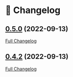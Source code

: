 # 📑 Changelog

## [0.5.0](https://github.com/ign-gpao/builder-python/tree/0.5.0) (2022-09-13)

[Full Changelog](https://github.com/ign-gpao/builder-python/compare/0.4.2...0.5.0)

## [0.4.2](https://github.com/ign-gpao/builder-python/tree/0.4.2) (2022-09-13)

[Full Changelog](https://github.com/ign-gpao/builder-python/compare/72ce6462718f040068cbe312c77a60b86a1448b9...0.4.2)



